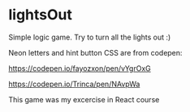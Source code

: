 # lightsOut
Simple logic game. Try to turn all the lights out :)

Neon letters and hint  button CSS are from codepen:

https://codepen.io/fayozxon/pen/vYgrOxG

https://codepen.io/Trinca/pen/NAvpWa

This game was my excercise in React course

